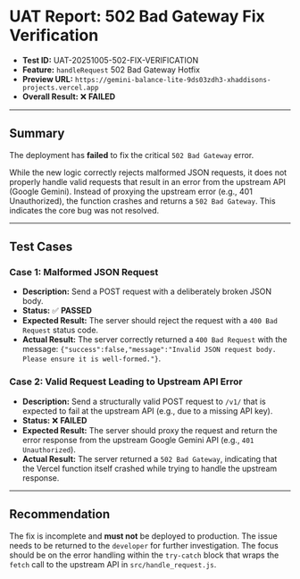 # UAT Report: 502 Bad Gateway Fix Verification

- **Test ID:** UAT-20251005-502-FIX-VERIFICATION
- **Feature:** `handleRequest` 502 Bad Gateway Hotfix
- **Preview URL:** `https://gemini-balance-lite-9ds03zdh3-xhaddisons-projects.vercel.app`
- **Overall Result:** ❌ **FAILED**

---

## Summary

The deployment has **failed** to fix the critical `502 Bad Gateway` error.

While the new logic correctly rejects malformed JSON requests, it does not properly handle valid requests that result in an error from the upstream API (Google Gemini). Instead of proxying the upstream error (e.g., 401 Unauthorized), the function crashes and returns a `502 Bad Gateway`. This indicates the core bug was not resolved.

---

## Test Cases

### Case 1: Malformed JSON Request

- **Description:** Send a POST request with a deliberately broken JSON body.
- **Status:** ✅ **PASSED**
- **Expected Result:** The server should reject the request with a `400 Bad Request` status code.
- **Actual Result:** The server correctly returned a `400 Bad Request` with the message: `{"success":false,"message":"Invalid JSON request body. Please ensure it is well-formed."}`.

### Case 2: Valid Request Leading to Upstream API Error

- **Description:** Send a structurally valid POST request to `/v1/` that is expected to fail at the upstream API (e.g., due to a missing API key).
- **Status:** ❌ **FAILED**
- **Expected Result:** The server should proxy the request and return the error response from the upstream Google Gemini API (e.g., `401 Unauthorized`).
- **Actual Result:** The server returned a `502 Bad Gateway`, indicating that the Vercel function itself crashed while trying to handle the upstream response.

---

## Recommendation

The fix is incomplete and **must not** be deployed to production. The issue needs to be returned to the `developer` for further investigation. The focus should be on the error handling within the `try-catch` block that wraps the `fetch` call to the upstream API in `src/handle_request.js`.
